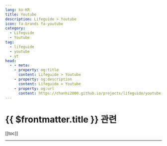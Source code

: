 ```yaml
---
lang: ko-KR
title: Youtube
description: Lifeguide > Youtube
icon: fa-brands fa-youtube
category: 
  - Lifeguide
  - Youtube
tag: 
  - lifeguide
  - youtube
  - yt
head:
  - - meta:
    - property: og:title
      content: Lifeguide > Youtube
    - property: og:description
      content: Lifeguide > Youtube
    - property: og:url
      content: https://chanhi2000.github.io/projects/lifeguide/youtube.html
---
```


# {{ $frontmatter.title }} 관련

[[toc]]

---

<MyYouTubeItems jsonName="yu-HoneyHome_Tip" /><!-- 집구석구석꿀팁, 집꿀 Honey Home Tip -->
<MyYouTubeItems jsonName="yu-spring_butler" /><!-- 봄집사 -->
<MyYouTubeItems jsonName="yu-salimlog" /><!-- 살림로그_살림을 기록하다. -->
<MyYouTubeItems jsonName="yu-salimtalk" /><!-- 살림톡 -->
<MyYouTubeItems jsonName="yu-salim_nam" /><!-- 살림남 The Life -->
<MyYouTubeItems jsonName="yu-9buyrithm" /><!-- 구매리즘 -->
<MyYouTubeItems jsonName="yu-1under" /><!-- 1분미만 -->
<MyYouTubeItems jsonName="yu-3protv" /><!-- 삼프로TV_경제의신과함께 -->
<MyYouTubeItems jsonName="yu-gwigom" /><!-- 귀곰 -->
<MyYouTubeItems jsonName="yu-studian365" /><!-- 스터디언 -->
<MyYouTubeItems jsonName="yu-ayshh" /><!-- 아영이네 행복주택 -->
<MyYouTubeItems jsonName="yu-mediheal_pilates" /><!-- 메디쌤의 필라테스 MEDIHEAL_PILATES -->
<MyYouTubeItems jsonName="yu-leenageum" /><!-- 이나금TV -->
<MyYouTubeItems jsonName="yu-2ndlife2" /><!-- 인생2회차 -->
<MyYouTubeItems jsonName="yu-AliexpressDP" /><!-- 알리직구 -->
<MyYouTubeItems jsonName="yu-ceoj" /><!-- 김현주 세무사 -->
<MyYouTubeItems jsonName="yu-sun_nomusarang" /><!-- SUN노무사랑 -->
<MyYouTubeItems jsonName="yu-benjaminkeep" /><!-- Benjamin Keep, PhD, JD -->
<MyYouTubeItems jsonName="yu-5bok_house" /><!-- 오복하우스 -->
<MyYouTubeItems jsonName="yu-chefkenlee" /><!-- ChefKenLee -->
<MyYouTubeItems jsonName="yu-LastBushSurvival" /><!-- LastBush Survival -->
<MyYouTubeItems jsonName="yu-reviewwhale90" /><!-- 리뷰하는고래 -->
<MyYouTubeItems jsonName="yu-09-play" /><!-- 공구야놀자! -->
<MyYouTubeItems jsonName="yu-IMCHEF00" /> <!-- 임성근 임짱TV -->
<MyYouTubeItems jsonName="yu-Peace.O.K" /><!-- 피스오케이Peace O.K. -->
<MyYouTubeItems jsonName="yu-Runaway_son" /><!-- 집나간아들 Runaway Son -->
<MyYouTubeItems jsonName="yu-kimseoul638" /><!-- 킴서울 KIM SEOUL -->
<MyYouTubeItems jsonName="yu-one_stretching" />  <!-- 강하나 스트레칭_stretching -->
<MyYouTubeItems jsonName="yu-reviewyanolza" /><!-- 리뷰야놀자 -->
<MyYouTubeItems jsonName="yu-MrAjae" /><!-- Mr.아재 -->
<MyYouTubeItems jsonName="yu-KUKITV" /><!-- 쿠키건강TV / KUKI HEALTH TV -->
<MyYouTubeItems jsonName="yu-dakipost" /><!-- 다키포스트 DAKIPOST -->
<MyYouTubeItems jsonName="yu-hkglobalmarket" /><!-- 한경 글로벌마켓 -->
<MyYouTubeItems jsonName="yu-Hwangbujang" /><!-- 공구왕황부장 -->
<MyYouTubeItems jsonName="yu-yesunglabor" /><!-- 노무법인 예성 -->
<MyYouTubeItems jsonName="yu-BetterLife" /><!-- 더나은삶TV -->
<MyYouTubeItems jsonName="yu-b-log3651" />  <!-- 베이로그 B-Log --> 
<!-- <MyYouTubeItems jsonName="yu-TV-lu4tv" /> 맥스큐TV  -->
<MyYouTubeItems jsonName="yu-user-yj8id3uk7n" /><!-- 데일리뷰 -->
<MyYouTubeItems jsonName="yu-user-ry4kn1dg5d" /><!-- 린생 -->
<MyYouTubeItems jsonName="yu-DBOKEY" /><!-- 드보키 DBOKEY -->
<MyYouTubeItems jsonName="yu-Respect_Invest" /><!-- 리스펙 투자플랜 -->
<MyYouTubeItems jsonName="yu-DataSquirrel" /><!-- 데이터다람쥐 -->
<MyYouTubeItems jsonName="yu-user-wl8dq7rl8q" /><!-- Foreign futures chart trader -->
<MyYouTubeItems jsonName="yu-bigdata_leecho" /><!-- 강서대학교 빅데이터경영학과 이상철 교수 -->
<MyYouTubeItems jsonName="yu-ssapcook" /><!-- 쌉쿡 -->
<MyYouTubeItems jsonName="yu-lodongbokeo" /><!-- 로동복어 -->
<MyYouTubeItems jsonName="yu-ITs_okay_vv" /><!-- IT's okay 잇츠 오케이 -->
<MyYouTubeItems jsonName="yu-yt_macho" /><!-- MACHO MAN(마초맨) -->
<MyYouTubeItems jsonName="yu-OMG_electronics" /><!-- 오목교 전자상가 -->
<MyYouTubeItems jsonName="yu-yourseat" /><!-- 너의자리 -->
<MyYouTubeItems jsonName="yu-cucd_official" /><!-- 차업차득 -->
<MyYouTubeItems jsonName="yu-yk_roadking" /><!-- 도로왕 김지훈 변호사 -->
<MyYouTubeItems jsonName="yu-user-sz5tm2cp7v" /><!-- 경제인회계인 -->
<MyYouTubeItems jsonName="yu-SMGI" /><!-- 사물궁이 잡학지식 -->
<MyYouTubeItems jsonName="yu-_johncook8725" /><!-- 아하부장_JOHNCOOK -->
<MyYouTubeItems jsonName="yu-user-uy7db8fw7x" /><!-- 나음힐링센터 방태환원장 -->
<MyYouTubeItems jsonName="yu-alpinebutcher" /><!-- Alpine Butcher -->
<MyYouTubeItems jsonName="yu-honeygallery" /><!-- 꿀갤러리 -->
<MyYouTubeItems jsonName="yu-Infpreview" /><!-- 인프피리뷰 -->
<MyYouTubeItems jsonName="yu-SPARTAIT" /><!-- 스파르타 IT연구소 -->
<MyYouTubeItems jsonName="yu-KOOZAKitchen" /><!-- 쿠자의주방 KOOZA-Kitchen -->
<MyYouTubeItems jsonName="yu-user-kz3ny3gu8x" /><!-- 인간심지호 -->
<MyYouTubeItems jsonName="yu-KkukTV" /><!-- 꾹TV(Kkuk TV) -->
<MyYouTubeItems jsonName="yu-korea.decoration" /><!-- 생각하는 개미도배 -->
<MyYouTubeItems jsonName="yu-Life-tips365" /><!-- 생활속꿀팁 -->
<MyYouTubeItems jsonName="yu-pltechkorea" /><!-- 피엘테크 -->
<MyYouTubeItems jsonName="yu-rala" /><!-- 랄라의살림기록 -->
<MyYouTubeItems jsonName="yu-TheMoneyGPS" /><!-- The Money GPS -->
<MyYouTubeItems jsonName="yu-sam_simple_restaurant" /><!-- 삼플식당(Sam Simple Restaurant) -->
<MyYouTubeItems jsonName="yu-life_peace87" /><!-- 라이프피스 -->
<MyYouTubeItems jsonName="yu-jamo_JonPark" /><!-- 자영업의 모든것 -->
<MyYouTubeItems jsonName="yu-OHDESK" /><!-- 오늘의 데스크 -->
<MyYouTubeItems jsonName="yu-excessorizeme" /><!-- EXCESSORIZE ME. -->
<MyYouTubeItems jsonName="yu-pickplus_official" /><!-- 픽플러스 -->
<MyYouTubeItems jsonName="yu-Welfaremarble" /><!-- 복지마블TV [Welfare Marble] -->
<MyYouTubeItems jsonName="yu-CarTip1004" /><!-- 카팁 -->
<MyYouTubeItems jsonName="yu-dyom.y" /><!-- 됴미 -->
<MyYouTubeItems jsonName="yu-masterchoi_" /><!-- Master Choi -->
<MyYouTubeItems jsonName="yu-numolri" /><!-- 너만몰랐던리뷰 -->
<MyYouTubeItems jsonName="yu-800c_official" /><!-- 800도씨 -->
<MyYouTubeItems jsonName="yu-muchelin1" /><!-- 머슐랭 -->
<MyYouTubeItems jsonName="yu-user-ok8rp7yx5p" /><!-- 복지수호신 김신 -->
<MyYouTubeItems jsonName="yu-happyloo2023" /><!-- 해피루, 도그토토 -->
<MyYouTubeItems jsonName="yu-HoneyJamini" /><!-- 꿀잼미니 -->
<MyYouTubeItems jsonName="yu-bbocute_main" /><!-- 뽀큐트 -->
<MyYouTubeItems jsonName="yu-DanoTV" /><!-- DanoTV -->
<MyYouTubeItems jsonName="yu-outstandcrew" /><!-- 아웃스탠딩TV -->
<MyYouTubeItems jsonName="yu-goldenmanual" /><!-- 황금설명서 -->
<MyYouTubeItems jsonName="yu-DanBecker" /><!-- Dan Becker -->
<MyYouTubeItems jsonName="yu-oneroommake" /><!-- 원룸만들기 -->
<MyYouTubeItems jsonName="yu-bijou_living" /><!-- 친절한_비주언니 -->
<MyYouTubeItems jsonName="yu-talentinvestment" /><!-- 달란트투자 -->
<MyYouTubeItems jsonName="yu-seoulian" /><!-- 서울리안 SEOULiAN -->
<MyYouTubeItems jsonName="yu-somifit" /><!-- 소미핏 SOMIFIT -->
<MyYouTubeItems jsonName="yu-SLJD30" /><!-- 살림중독 -->
<MyYouTubeItems jsonName="yu-scare_crow_" /><!-- 허수아비 -->
<MyYouTubeItems jsonName="yu-natgeocam" /><!-- 내셔널지오그래픽 액션캠 -->
<MyYouTubeItems jsonName="yu-onemealaday767" /><!-- 하루한끼 one meal a day -->
<MyYouTubeItems jsonName="yu-The-DIY-Guide" /><!-- The DIY Guide -->
<MyYouTubeItems jsonName="yu-space_diary" /><!-- 공간일기 -->
<MyYouTubeItems jsonName="yu-chy65670075" /><!-- 덴트초이 -->
<MyYouTubeItems jsonName="yu-sebasi15" /><!-- 세바시 강연 Sebasi Talk -->
<MyYouTubeItems jsonName="yu-carjinnam" /><!-- 카진남 -->
<MyYouTubeItems jsonName="yu-shortform" /><!-- 짤컷 -->
<MyYouTubeItems jsonName="yu-FrugalRepair" /><!-- FrugalRepair -->
<MyYouTubeItems jsonName="yu-art_for_you" /><!-- 널 위한 문화예술 -->
<MyYouTubeItems jsonName="yu-sikbo" /><!-- 이재성 박사의 식탁보감 -->
<MyYouTubeItems jsonName="yu-NJT_BOOK" /><!-- 너진똑 NJT BOOK -->
<MyYouTubeItems jsonName="yu-DreamSchool_KR" /><!-- DreamSchool 이윤규 -->
<MyYouTubeItems jsonName="yu-review_songmini" /><!-- END: 리뷰한다 송미니 -->
<MyYouTubeItems jsonName="yu-DiyBuy" /><!-- 다이바이TV -->
<MyYouTubeItems jsonName="yu-coolmoonchoi" /><!-- 나의시선 -->
<MyYouTubeItems jsonName="yu-koreatveconomy" /><!-- 경제 인사이트 -->
<MyYouTubeItems jsonName="yu-user-kr5wq8ys8t" /><!-- 알리추천소 -->
<MyYouTubeItems jsonName="yu-tongtongtech" /><!-- 통통테크 by 연합뉴스 -->
<MyYouTubeItems jsonName="yu-솦" /><!-- 소프 -->
<MyYouTubeItems jsonName="yu-DKFEMFWLRRN" /><!-- 알뜰직구 -->
<MyYouTubeItems jsonName="yu-drivingdalin" /><!-- a master of driving -->
<MyYouTubeItems jsonName="yu-gizmo_ch" /><!-- 기즈모 gizmo -->
<MyYouTubeItems jsonName="yu-chefclubtvshorts" /><!-- Chefclub Shorts -->
<MyYouTubeItems jsonName="yu-승호의요리이야기" /><!-- 쿡톡 (빛 & 소금) -->
<MyYouTubeItems jsonName="yu-channelId" /><!-- table diary 식탁일기 -->

<TagLinks />
